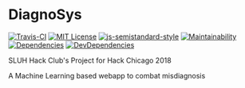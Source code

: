 # DiagnoSys

[![Travis-CI](https://travis-ci.com/sluh-hackclub/diagnosys.svg?branch=master)](https://travis-ci.com/sluh-hackclub/diagnosys)
[![MIT License](https://img.shields.io/badge/license-MIT-teal.svg)](https://github.com/sluh-hackclub/diagnosys/blob/master/LICENSE)
[![js-semistandard-style](https://img.shields.io/badge/code%20style-semistandard-brightgreen.svg)](https://github.com/Flet/semistandard)
[![Maintainability](https://api.codeclimate.com/v1/badges/ba9126c664d00127f444/maintainability)](https://codeclimate.com/github/sluh-hackclub/diagnosys/maintainability)
[![Dependencies](https://david-dm.org/sluh-hackclub/diagnosys.svg)](https://david-dm.org/sluh-hackclub/diagnosys)
[![DevDependencies](https://david-dm.org/sluh-hackclub/diagnosys/dev-status.svg)](https://david-dm.org/sluh-hackclub/diagnosys?type=dev)

SLUH Hack Club's Project for Hack Chicago 2018

A Machine Learning based webapp to combat misdiagnosis
